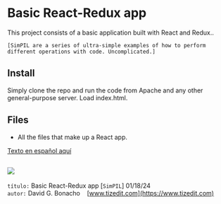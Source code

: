 
# Basic React-Redux app
This project consists of a basic application built with React and Redux..

`[SimPIL are a series of ultra-simple examples of how to perform different operations with code. Uncomplicated.]`

## Install
Simply clone the repo and run the code from Apache and any other general-purpose server. Load index.html. 



## Files
- All the files that make up a React app.


[Texto en español aquí](README_ES.MD)

![](img/logo.svg)
---
`título:` Basic React-Redux app [`SimPIL`] 01/18/24\
`autor:` David G. Bonacho &nbsp;&nbsp;  [www.tizedit.com](https://www.tizedit.com)

